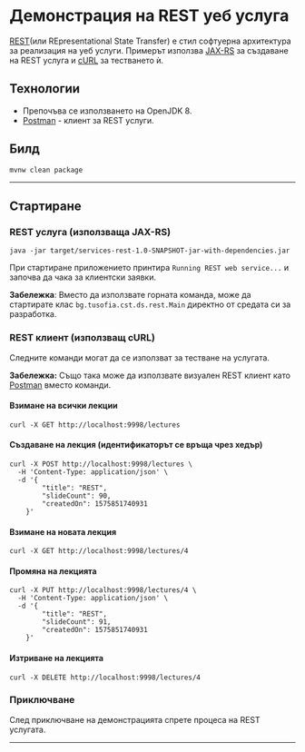 # Демонстрация на REST уеб услуга

[REST](https://en.wikipedia.org/wiki/Representational_state_transfer)(или REpresentational State Transfer) е стил софтуерна архитектура за реализация на уеб услуги. Примерът използва [JAX-RS](https://docs.oracle.com/javaee/6/tutorial/doc/giepu.html) за създаване на REST услуга и [cURL](https://en.wikipedia.org/wiki/CURL) за тестването ѝ.

## Технологии
- Препочъва се използването на OpenJDK 8.
- [Postman](https://www.getpostman.com/) - клиент за REST услуги.

## Билд
```
mvnw clean package
```

---

## Стартиране

### REST услуга (използваща JAX-RS)
```
java -jar target/services-rest-1.0-SNAPSHOT-jar-with-dependencies.jar
```
При стартиране приложението принтира `Running REST web service...` и започва да чака за клиентски заявки. 

**Забележка**: Вместо да използвате горната команда, може да стартирате клас `bg.tusofia.cst.ds.rest.Main` директно от средата си за разработка.

### REST клиент (използващ cURL)

Следните команди могат да се използват за тестване на услугата.

**Забележка:** Също така може да използвате визуален REST клиент като [Postman](https://www.getpostman.com/) вместо команди. 

#### Взимане на всички лекции
```
curl -X GET http://localhost:9998/lectures 	
```

#### Създаване на лекция (идентификаторът се връща чрез хедър)
```
curl -X POST http://localhost:9998/lectures \
  -H 'Content-Type: application/json' \
  -d '{
        "title": "REST",
        "slideCount": 90,
        "createdOn": 1575851740931
    }'
```

#### Взимане на новата лекция 
```
curl -X GET http://localhost:9998/lectures/4
```

#### Промяна на лекцията
```
curl -X PUT http://localhost:9998/lectures/4 \
  -H 'Content-Type: application/json' \
  -d '{
        "title": "REST",
        "slideCount": 91,
        "createdOn": 1575851740931
    }'
```

#### Изтриване на лекцията
```
curl -X DELETE http://localhost:9998/lectures/4
```

### Приключване
След приключване на демонстрацията спрете процеса на REST услугата.

---
